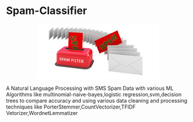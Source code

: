 # Spam-Classifier

<p align="center">
  <a href="https://github.com/ksdkamesh99/Spam-Classifier">
    <img src="images/front.jfif" alt="Logo">
  </a>
</p>


A Natural Language Processing with SMS Spam Data with various ML Algorithms like multinomial-naive-bayes,logistic regression,svm,decision trees to compare accuracy and using various data cleaning and processing techniques like PorterStemmer,CountVectorizer,TFIDF Vetorizer,WordnetLemmatizer
